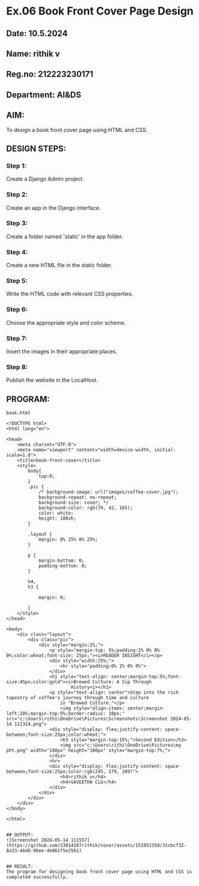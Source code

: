 # Ex.06 Book Front Cover Page Design
## Date: 10.5.2024
## Name: rithik v
## Reg.no: 212223230171
## Department: AI&DS

## AIM:
To design a book front cover page using HTML and CSS.

## DESIGN STEPS:

### Step 1:
Create a Django Admin project.

### Step 2:
Create an app in the Django interface.

### Step 3:
Create a folder named 'static' in the app folder.

### Step 4:
Create a new HTML file in the static folder.

### Step 5:
Write the HTML code with relevant CSS properties.

### Step 6:
Choose the appropriate style and color scheme.

### Step 7:
Insert the images in their appropriate places.

### Step 8:
Publish the website in the LocalHost.

## PROGRAM:
```
book.html

<!DOCTYPE html>
<html lang="en">

<head>
    <meta charset="UTF-8">
    <meta name="viewport" content="width=device-width, initial-scale=1.0">
    <title>book-front-cover</title>
    <style>
        body{
            top:0;
        }
        .pic {
            /* background-image: url("images/coffee-cover.jpg");
            background-repeat: no-repeat;
            background-size: cover; */
            background-color: rgb(79, 42, 165);
            color: white;
            height: 100vh;
        }

        .layout {
            margin: 0% 25% 0% 25%;
        }

        p {
            margin-bottom: 0;
            padding-bottom: 0;
        }

        h4,
        h3 {

            margin: 0;

        }
    </style>
</head>

<body>
    <div class="layout">
        <div class="pic">
            <div style="margin:2%;">
                <p style="margin-top: 5%;padding:2% 0% 0% 0%;color:wheat;font-size: 25px;"><i>READER INSIGHT</i></p>
                <div style="width:25%;">
                    <hr style="padding:0% 2% 0% 0%">
                </div>
                <h1 style="text-align: center;margin-top:5%;font-size:45px;color:gold"><i>Brewed Culture: A Sip Through
                        History<i></h1>
                <p style="text-align: center">Step into the rich tapestry of coffee's journey through time and culture
                    in "Brewed Culture."</p>
                    <img style="align-items: center;margin-left:28%;margin-top:5%;border-radius: 10px;" src="c:\Users\rithi\OneDrive\Pictures\Screenshots\Screenshot 2024-05-14 111314.png">
                <div style="display: flex;justify-content: space-between;font-size:25px;color:wheat;">
                    <h3 style="margin-top:15%;">Second Edition</h3>
                    <img src="c:\Users\rithi\OneDrive\Pictures\my pht.png" width="100px" height="100px" style="margin-top:7%;">
                </div>
                <hr>
                <div style="display: flex;justify-content: space-between;font-size:25px;color:rgb(245, 179, 209)">
                    <h4>rithik v</h4>
                    <h4>SAVEETHA CLG</h4>
                </div>
            </div>
        </div>
    </div>
</body>

</html>


## OUTPUT:
![Screenshot 2024-05-14 111557](https://github.com/23014287rithik/cover/assets/151951350/31cbcf32-8a33-46d6-96ee-de862f5e2561)


## RESULT:
The program for designing book front cover page using HTML and CSS is completed successfully.
